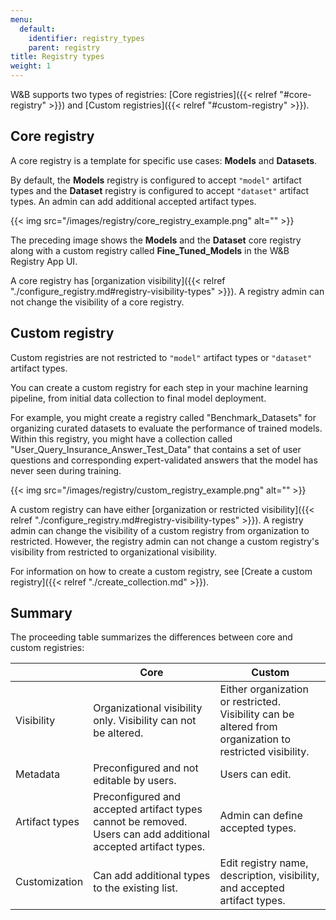 ```yaml
---
menu:
  default:
    identifier: registry_types
    parent: registry
title: Registry types
weight: 1
---
```


W&B supports two types of registries: [Core registries]({{< relref "#core-registry" >}}) and [Custom registries]({{< relref "#custom-registry" >}}). 

## Core registry
A core registry is a template for specific use cases: **Models** and **Datasets**.

By default, the **Models** registry is configured to accept `"model"` artifact types and the **Dataset** registry is configured to accept `"dataset"` artifact types. An admin can add additional accepted artifact types. 

<!-- For more information about artifact types, see [LINK]. -->

{{< img src="/images/registry/core_registry_example.png" alt="" >}}

The preceding image shows the **Models** and the **Dataset** core registry along with a custom registry called **Fine_Tuned_Models** in the W&B Registry App UI.

A core registry has [organization visibility]({{< relref "./configure_registry.md#registry-visibility-types" >}}). A registry admin can not change the visibility of a core registry. 

## Custom registry
Custom registries are not restricted to `"model"` artifact types or `"dataset"` artifact types.

You can create a custom registry for each step in your machine learning pipeline, from initial data collection to final model deployment.

For example, you might create a registry called "Benchmark_Datasets" for organizing curated datasets to evaluate the performance of trained models. Within this registry, you might have a collection called "User_Query_Insurance_Answer_Test_Data" that contains a set of user questions and corresponding expert-validated answers that the model has never seen during training. 

{{< img src="/images/registry/custom_registry_example.png" alt="" >}}

A custom registry can have either [organization or restricted visibility]({{< relref "./configure_registry.md#registry-visibility-types" >}}). A registry admin can change the visibility of a custom registry from organization to restricted. However, the registry admin can not change a custom registry's visibility from restricted to organizational visibility.

For information on how to create a custom registry, see [Create a custom registry]({{< relref "./create_collection.md" >}}).


## Summary
The proceeding table summarizes the differences between core and custom registries:

|                | Core  | Custom|
| -------------- | ----- | ----- |
| Visibility     | Organizational visibility only. Visibility can not be altered. | Either organization or restricted. Visibility can be altered from organization to restricted visibility.|
| Metadata       | Preconfigured and not editable by users. | Users can edit.  |
| Artifact types | Preconfigured and accepted artifact types cannot be removed. Users can add additional accepted artifact types. | Admin can define accepted types. |
| Customization    | Can add additional types to the existing list.|  Edit registry name, description, visibility, and accepted artifact types.|